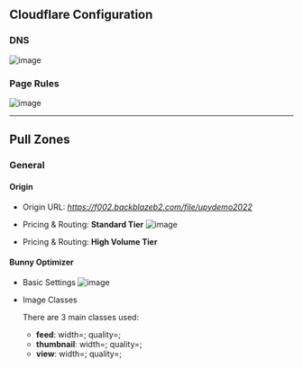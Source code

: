 ## Cloudflare Configuration

### DNS
![image](https://user-images.githubusercontent.com/7555972/203256069-b5674ac1-2fcf-4735-b7ef-5bc51549f808.png)

### Page Rules
![image](https://user-images.githubusercontent.com/7555972/203256006-e3212ac3-a442-4eac-8954-fc36e0e414cb.png)

<hr>

## Pull Zones

### General

#### Origin

- Origin URL: _https://f002.backblazeb2.com/file/upydemo2022_

- Pricing & Routing: **Standard Tier**
  ![image](https://user-images.githubusercontent.com/7555972/203254767-bfe880d7-dcf7-4944-a717-1fa5948877c3.png)

- Pricing & Routing: **High Volume Tier**

#### Bunny Optimizer

- Basic Settings
![image](https://user-images.githubusercontent.com/7555972/203255726-f20cbbc5-ad7b-41cd-92c6-1a5eec46f403.png)

- Image Classes

  There are 3 main classes used:
  - **feed**: width=; quality=;
  - **thumbnail**: width=; quality=;
  - **view**: width=; quality=;
